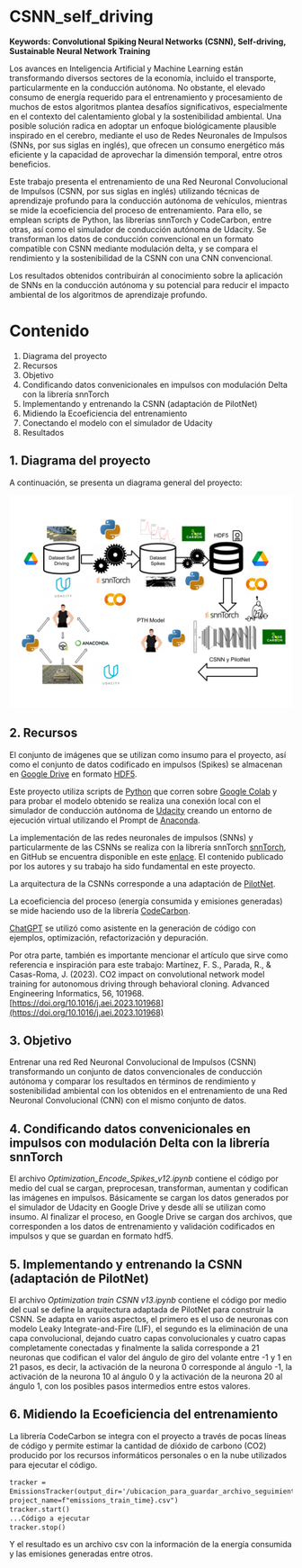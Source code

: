 # CSNN_self_driving


**Keywords: Convolutional Spiking Neural Networks (CSNN), Self-driving, Sustainable Neural Network Training**

Los avances en Inteligencia Artificial y Machine Learning están transformando diversos sectores de la economía, incluido el transporte, particularmente en la conducción autónoma. No obstante, el elevado consumo de energía requerido para el entrenamiento y procesamiento de muchos de estos algoritmos plantea desafíos significativos, especialmente en el contexto del calentamiento global y la sostenibilidad ambiental. Una posible solución radica en adoptar un enfoque biológicamente plausible inspirado en el cerebro, mediante el uso de Redes Neuronales de Impulsos (SNNs, por sus siglas en inglés), que ofrecen un consumo energético más eficiente y la capacidad de aprovechar la dimensión temporal, entre otros beneficios.

Este trabajo presenta el entrenamiento de una Red Neuronal Convolucional de Impulsos (CSNN, por sus siglas en inglés) utilizando técnicas de aprendizaje profundo para la conducción autónoma de vehículos, mientras se mide la ecoeficiencia del proceso de entrenamiento. Para ello, se emplean scripts de Python, las librerías snnTorch y CodeCarbon, entre otras, así como el simulador de conducción autónoma de Udacity. Se transforman los datos de conducción convencional en un formato compatible con CSNN mediante modulación delta, y se compara el rendimiento y la sostenibilidad de la CSNN con una CNN convencional.

Los resultados obtenidos contribuirán al conocimiento sobre la aplicación de SNNs en la conducción autónoma y su potencial para reducir el impacto ambiental de los algoritmos de aprendizaje profundo. 

# Contenido

1. Diagrama del proyecto
2. Recursos
3. Objetivo
4. Condificando datos convenicionales en impulsos con modulación Delta con la librería snnTorch
5. Implementando y entrenando la CSNN (adaptación de PilotNet)
6. Midiendo la Ecoeficiencia del entrenamiento
7. Conectando el modelo con el simulador de Udacity
8. Resultados

## 1. Diagrama del proyecto

A continuación, se presenta un diagrama general del proyecto:

![Diagrama_proyecto](Images/Diagrama_proyecto.svg)

## 2. Recursos

El conjunto de imágenes que se utilizan como insumo para el proyecto, así como el conjunto de datos codificado en impulsos (Spikes) se almacenan en [Google Drive](https://drive.google.com) en formato [HDF5](https://docs.h5py.org/en/stable/index.html).

Este proyecto utiliza scripts de [Python](https://www.python.org/) que corren sobre [Google Colab](https://colab.research.google.com/) y para probar el modelo obtenido se realiza una conexión local con el simulador de conducción autónoma de [Udacity](https://github.com/udacity/self-driving-car-sim) creando un entorno de ejecución virtual utilizando el Prompt de [Anaconda](https://www.anaconda.com/).

La implementación de las redes neuronales de impulsos (SNNs) y particularmente de las CSNNs se realiza con la librería snnTorch [snnTorch](https://snntorch.readthedocs.io/en/latest/index.html#), en GitHub se encuentra disponible en este [enlace](https://github.com/jeshraghian/snntorch). El contenido publicado por los autores y su trabajo ha sido fundamental en este proyecto.

La arquitectura de la CSNNs corresponde a una adaptación de [PilotNet](https://github.com/lhzlhz/PilotNet).

La ecoeficiencia del proceso (energía consumida y emisiones generadas) se mide haciendo uso de la librería [CodeCarbon](https://codecarbon.io/).

[ChatGPT](https://chatgpt.com/) se utilizó como asistente en la generación de código con ejemplos, optimización, refactorización y depuración.

Por otra parte, también es importante mencionar el artículo que sirve como referencia e inspiración para este trabajo:  Martínez, F. S., Parada, R., & Casas-Roma, J. (2023). CO2 impact on convolutional network model training for autonomous driving through behavioral cloning. Advanced Engineering Informatics, 56, 101968. [https://doi.org/10.1016/j.aei.2023.101968](https://doi.org/10.1016/j.aei.2023.101968) 

## 3. Objetivo

Entrenar una red Red Neuronal Convolucional de Impulsos (CSNN) transformando un conjunto de datos convencionales de conducción autónoma y comparar los resultados en términos de rendimiento y sostenibilidad ambiental con los obtenidos en el entrenamiento de una Red Neuronal Convolucional (CNN) con el mismo conjunto de datos.

## 4. Condificando datos convenicionales en impulsos con modulación Delta con la librería snnTorch

El archivo *Optimization_Encode_Spikes_v12.ipynb* contiene el código por medio del cual se cargan, preprocesan, transforman, aumentan y codifican las imágenes en impulsos. Básicamente se cargan los datos generados por el simulador de Udacity en Google Drive y desde allí se utilizan como insumo. Al finalizar el proceso, en Google Drive se cargan dos archivos, que corresponden a los  datos de entrenamiento y validación codificados en impulsos y que se guardan en formato hdf5.

## 5. Implementando y entrenando la CSNN (adaptación de PilotNet)

El archivo *Optimization train CSNN v13.ipynb* contiene el código por medio del cual se define la arquitectura adaptada de PilotNet para construir la CSNN. Se adapta en varios aspectos, el primero es el uso de neuronas con modelo Leaky Integrate-and-Fire (LIF), el segundo es la eliminación de una capa convolucional, dejando cuatro capas convolucionales y cuatro capas completamente conectadas y finalmente la salida corresponde a 21 neuronas que codifican el valor del ángulo de giro del volante entre -1 y 1 en 21 pasos, es decir, la activación de la neurona 0 corresponde al ángulo -1, la activación de la neurona 10 al ángulo 0 y la activación de la neurona 20 al ángulo 1, con los posibles pasos intermedios entre estos valores.

## 6. Midiendo la Ecoeficiencia del entrenamiento

La librería CodeCarbon se integra con el proyecto a través de pocas líneas de código y permite estimar la cantidad de dióxido de carbono (CO2) producido por los recursos informáticos personales o en la nube utilizados para ejecutar el código.

```
tracker = EmissionsTracker(output_dir='/ubicacion_para_guardar_archivo_seguimiento', project_name=f"emissions_train_time}.csv")
tracker.start()
...Código a ejecutar
tracker.stop()
```

Y el resultado es un archivo csv con la información de la energía consumida y las emisiones generadas entre otros.
